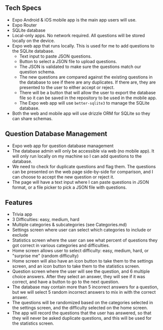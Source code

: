 
## Tech Specs
  - Expo Android & iOS mobile app is the main app users will use.
  - Expo Router
  - SQLite database
  - Local-only apps. No network required. All questions will be stored locally on the device.
  - Expo web app that runs locally. This is used for me to add questions to the SQLite database.
    - Text input to paste JSON questions.
    - Button to select a JSON file to upload questions.
    - The JSON is validated to make sure the questions match our question schema.
    - The new questions are compared against the existing questions in the database to see if there are any duplicates. If there are, they are presented to the user to either accept or reject.
    - There will be a button that will allow the user to export the database file so it can be saved in the repository to be used in the mobile app.
    - The Expo web app will use `better-sqlite3` to manage the SQLite database.
  - Both the web and mobile app will use drizzle ORM for SQLite so they can share schemas.

## Question Database Management
  - Expo web app for question database management
  - The database admin will only be accessible via web (no mobile app). It will only run locally on my machine so I can add questions to the database.
  - We need to check for duplicate questions and flag them. The questions can be presented on the web page side-by-side for comparison, and I can choose to accept the new question or reject it.
  - The page will have a text input where I can paste questions in JSON format, or a file picker to pick a JSON file with questions.

## Features
  - Trivia app
  - 3 Difficulties: easy, medium, hard
  - Multiple categories & subcategories (see Categories.md)
  - Settings screen where user can select which categories to include or exclude
  - Statistics screen where the user can see what percent of questions they got correct in various categories and difficulties.
  - Home screen allows user to select difficulty: easy, medium, hard, or "surprise me" (random difficulty)
  - Home screen will also have an icon button to take them to the settings screen, and an icon button to take them to the statistics screen.
  - Question screen where the user will see the question, and 6 multiple choice answers. After they select an answer, they will see if it was correct, and have a button to go to the next question.
  - The database may contain more than 5 incorrect answers for a question, but we will select 5 random incorrect answers to mix in with the correct answer.
  - The questions will be randomized based on the categories selected in the settings screen, and the difficulty selected on the home screen.
  - The app will record the questions that the user has answered, so that they will never be asked duplicate questions, and this will be used for the statistics screen.
